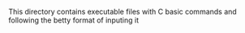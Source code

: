 This directory contains executable files with C basic commands and following the betty format of inputing it
